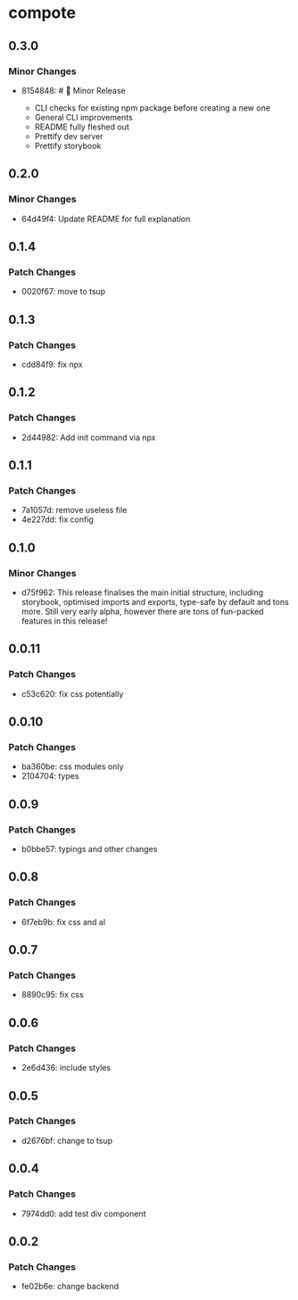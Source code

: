 # compote

## 0.3.0

### Minor Changes

- 8154848: # 🥳 Minor Release

  - CLI checks for existing npm package before creating a new one
  - General CLI improvements
  - README fully fleshed out
  - Prettify dev server
  - Prettify storybook

## 0.2.0

### Minor Changes

- 64d49f4: Update README for full explanation

## 0.1.4

### Patch Changes

- 0020f67: move to tsup

## 0.1.3

### Patch Changes

- cdd84f9: fix npx

## 0.1.2

### Patch Changes

- 2d44982: Add init command via npx

## 0.1.1

### Patch Changes

- 7a1057d: remove useless file
- 4e227dd: fix config

## 0.1.0

### Minor Changes

- d75f962: This release finalises the main initial structure, including storybook, optimised imports and exports, type-safe by default and tons more. Still very early alpha, however there are tons of fun-packed features in this release!

## 0.0.11

### Patch Changes

- c53c620: fix css potentially

## 0.0.10

### Patch Changes

- ba360be: css modules only
- 2104704: types

## 0.0.9

### Patch Changes

- b0bbe57: typings and other changes

## 0.0.8

### Patch Changes

- 6f7eb9b: fix css and al

## 0.0.7

### Patch Changes

- 8890c95: fix css

## 0.0.6

### Patch Changes

- 2e6d436: include styles

## 0.0.5

### Patch Changes

- d2676bf: change to tsup

## 0.0.4

### Patch Changes

- 7974dd0: add test div component

## 0.0.2

### Patch Changes

- fe02b6e: change backend
